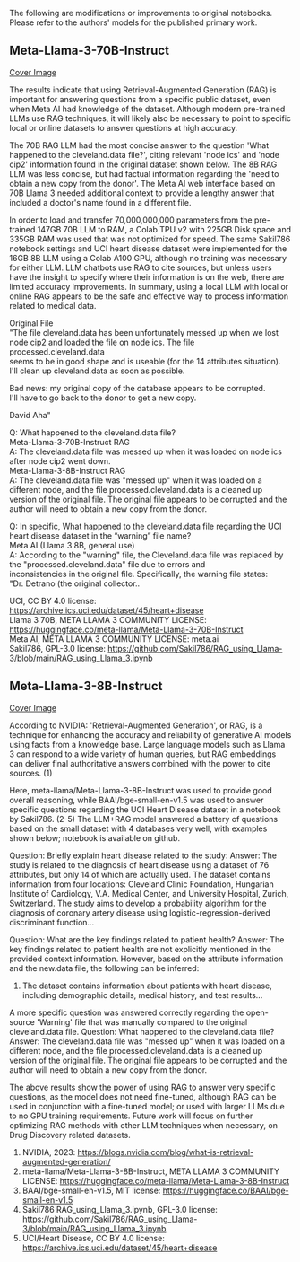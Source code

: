 The following are modifications or improvements to original notebooks. Please refer to the authors' models for the published primary work.

## Meta-Llama-3-70B-Instruct
[Cover Image](https://drive.google.com/file/d/1MNSNh9yLPzqHShuTctOUgTf1uj18uDOg/view?usp=sharing)

The results indicate that using Retrieval-Augmented Generation (RAG) is important for answering questions from a specific public dataset, even when Meta AI had knowledge of the dataset. Although modern pre-trained LLMs use RAG techniques, it will likely also be necessary to point to specific local or online datasets to answer questions at high accuracy.

The 70B RAG LLM had the most concise answer to the question 'What happened to the cleveland.data file?', citing relevant 'node ics' and 'node cip2' information found in the original dataset shown below. The 8B RAG LLM was less concise, but had factual information regarding the 'need to obtain a new copy from the donor'. The Meta AI web interface based on 70B Llama 3 needed additional context to provide a lengthy answer that included a doctor's name found in a different file.

In order to load and transfer 70,000,000,000 parameters from the pre-trained 147GB 70B LLM to RAM, a Colab TPU v2 with 225GB Disk space and 335GB RAM was used that was not optimized for speed. The same Sakil786 notebook settings and UCI heart disease dataset were implemented for the 16GB 8B LLM using a Colab A100 GPU, although no training was necessary for either LLM. LLM chatbots use RAG to cite sources, but unless users have the insight to specify where their information is on the web, there are limited accuracy improvements. In summary, using a local LLM with local or online RAG appears to be the safe and effective way to process information related to medical data. 

Original File <br>
"The file cleveland.data has been unfortunately messed up when we lost <br>
node cip2 and loaded the file on node ics. The file processed.cleveland.data <br>
seems to be in good shape and is useable (for the 14 attributes situation). <br>
I'll clean up cleveland.data as soon as possible. <br>

Bad news: my original copy of the database appears to be corrupted. <br>
I'll have to go back to the donor to get a new copy. <br>

David Aha" <br>

Q: What happened to the cleveland.data file? <br>
Meta-Llama-3-70B-Instruct RAG <br>
A: The cleveland.data file was messed up when it was loaded on node ics after node cip2 went down. <br>
Meta-Llama-3-8B-Instruct RAG <br>
A: The cleveland.data file was "messed up" when it was loaded on a different node, and the file processed.cleveland.data is a cleaned up version of the original file. The original file appears to be corrupted and the author will need to obtain a new copy from the donor.

Q: In specific, What happened to the cleveland.data file regarding the UCI heart disease dataset in the “warning” file name? <br>
Meta AI (Llama 3 8B, general use) <br>
A: According to the "warning" file, the Cleveland.data file was replaced by the "processed.cleveland.data" file due to errors and <br> inconsistencies in the original file. Specifically, the warning file states: <br>
"Dr. Detrano (the original collector.. <br>

UCI, CC BY 4.0 license: https://archive.ics.uci.edu/dataset/45/heart+disease <br>
Llama 3 70B, META LLAMA 3 COMMUNITY LICENSE: https://huggingface.co/meta-llama/Meta-Llama-3-70B-Instruct <br>
Meta AI, META LLAMA 3 COMMUNITY LICENSE: meta.ai <br>
Sakil786, GPL-3.0 license: https://github.com/Sakil786/RAG_using_Llama-3/blob/main/RAG_using_Llama_3.ipynb <br>

## Meta-Llama-3-8B-Instruct 
[Cover Image](https://drive.google.com/file/d/1kXghQNdIzucYKEWj7i7BHxwojexr3ONd/view?usp=sharing)

According to NVIDIA: 'Retrieval-Augmented Generation', or RAG, is a technique for enhancing the accuracy and reliability of generative AI models using facts from a knowledge base. Large language models such as Llama 3 can respond to a wide variety of human queries, but RAG embeddings can deliver final authoritative answers combined with the power to cite sources. (1)

Here, meta-llama/Meta-Llama-3-8B-Instruct was used to provide good overall reasoning, while BAAI/bge-small-en-v1.5 was used to answer specific questions regarding the UCI Heart Disease dataset in a notebook by Sakil786. (2-5) The LLM+RAG model answered a battery of questions based on the small dataset with 4 databases very well, with examples shown below; notebook is available on github. 

Question: Briefly explain heart disease related to the study: 
Answer: The study is related to the diagnosis of heart disease using a dataset of 76 attributes, but only 14 of which are actually used. The dataset contains information from four locations: Cleveland Clinic Foundation, Hungarian Institute of Cardiology, V.A. Medical Center, and University Hospital, Zurich, Switzerland. The study aims to develop a probability algorithm for the diagnosis of coronary artery disease using logistic-regression-derived discriminant function...

Question: What are the key findings related to patient health?
Answer: The key findings related to patient health are not explicitly mentioned in the provided context information. However, based on the attribute information and the new.data file, the following can be inferred:
1. The dataset contains information about patients with heart disease, including demographic details, medical history, and test results...

A more specific question was answered correctly regarding the open-source 'Warning' file that was manually compared to the original cleveland.data file.
Question: What happened to the cleveland.data file?
Answer: The cleveland.data file was "messed up" when it was loaded on a different node, and the file processed.cleveland.data is a cleaned up version of the original file. The original file appears to be corrupted and the author will need to obtain a new copy from the donor.

The above results show the power of using RAG to answer very specific questions, as the model does not need fine-tuned, although RAG can be used in conjunction with a fine-tuned model; or used with larger LLMs due to no GPU training requirements. Future work will focus on further optimizing RAG methods with other LLM techniques when necessary, on Drug Discovery related datasets. 

1) NVIDIA, 2023: https://blogs.nvidia.com/blog/what-is-retrieval-augmented-generation/
2) meta-llama/Meta-Llama-3-8B-Instruct, META LLAMA 3 COMMUNITY LICENSE: https://huggingface.co/meta-llama/Meta-Llama-3-8B-Instruct
3) BAAI/bge-small-en-v1.5, MIT license: https://huggingface.co/BAAI/bge-small-en-v1.5
4) Sakil786 RAG_using_Llama_3.ipynb, GPL-3.0 license: https://github.com/Sakil786/RAG_using_Llama-3/blob/main/RAG_using_Llama_3.ipynb
5) UCI/Heart Disease, CC BY 4.0 license: https://archive.ics.uci.edu/dataset/45/heart+disease

